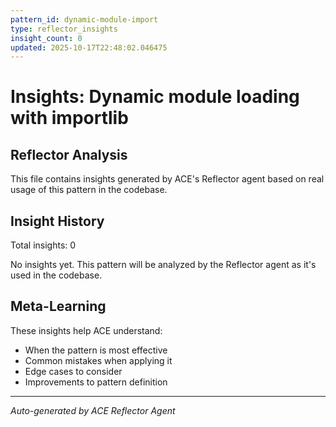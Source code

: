 ```yaml
---
pattern_id: dynamic-module-import
type: reflector_insights
insight_count: 0
updated: 2025-10-17T22:48:02.046475
---
```

# Insights: Dynamic module loading with importlib

## Reflector Analysis

This file contains insights generated by ACE's Reflector agent based on real usage of this pattern in the codebase.

## Insight History

Total insights: 0

No insights yet. This pattern will be analyzed by the Reflector agent as it's used in the codebase.

## Meta-Learning

These insights help ACE understand:
- When the pattern is most effective
- Common mistakes when applying it
- Edge cases to consider
- Improvements to pattern definition

---

*Auto-generated by ACE Reflector Agent*
